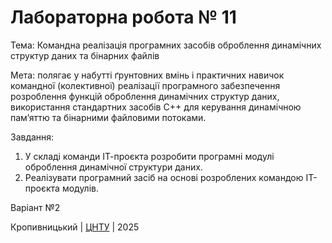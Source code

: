 ﻿# Лабораторна робота № 11

Тема: Командна реалізація програмних засобів оброблення динамічних структур даних та бінарних файлів

Мета: полягає у набутті ґрунтовних вмінь і практичних навичок командної (колективної) реалізації програмного забезпечення розроблення функцій оброблення динамічних структур даних, використання стандартних засобів С++ для керування динамічною пам’яттю та бінарними файловими потоками.

Завдання:
1. У складі команди ІТ-проєкта розробити програмні модулі
оброблення динамічної структури даних.
2. Реалізувати програмний засіб на основі розроблених командою
ІТ-проєкта модулів.

Варіант №2


Кропивницький | <a href="http://www.kntu.kr.ua/">ЦНТУ</a> | 2025
